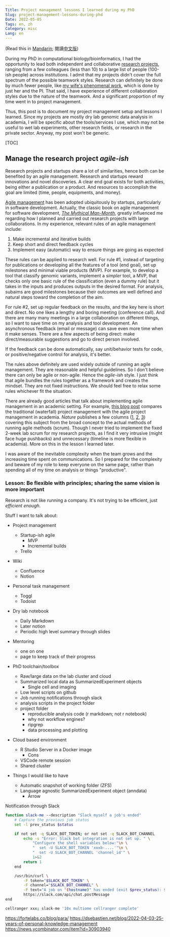 ```yaml
---
Title: Project management lessons I learned during my PhD
Slug: project-management-lessons-during-phd
Date: 2022-05-05
Tags: en, zh
Category: misc
Lang: en
---
```


(Read this in [Mandarin][zh-post]; 閱讀[中文版][zh-post])

[en-post]: {filename}./things_phd.md
[zh-post]: {filename}./things_phd.zh.md

During my PhD in computational biology/bioinformatics, I had the opportunity to lead both independent and collaborative [research projects][google scholar], ranging from a few colleagues (less than 10) to a large list of people (100-ish people) across institutions.
I admit that my projects didn't cover the full spectrum of the possible teamwork styles.
Research can definitely be done by much fewer people, like [my wife's phenomenal work][clarice's paper], which is done by just her and the PI.
That said, I have experience of different collaboration styles due to the nature of the teamwork.
And a significant proportion of my time went in to project management.

[google scholar]: https://scholar.google.com/citations?user=-tdb3hcAAAAJ
[clarice's paper]: https://doi.org/10.1101/gr.276025.121

Thus, this post is to document my project management setup and lessons I learned.
Since my projects are mostly dry lab genomic data analysis in academia, I will be specific about the tools/services I use, which may not be useful to wet lab experiments, other research fields, or research in the private sector.
Anyway, my post won't be generic.

[TOC]

<!-- cSpell:words Toggl Todoist -->


## Manage the research project *agile-ish*
Research projects and startups share a lot of similarities, hence both can be benefited by an agile management.
Research and startups reward innovations and novel discoveries.
A clear end goal exists for both activities, being either a publication or a product.
And resources to accomplish the goal are limited (time, people, equipments, and money).

[Agile management][agile-software-dev] has been adopted ubiquitously by startups, particularly in software development.
Actually, the classic book on agile management for software development, [*The Mythical Man-Month*][man-month-book], greatly influenced me regarding how I planned and carried out research projects with large collaborations.
In my experience, relevant rules of an agile management include:

1. Make incremental and iterative builds
2. Keep short and direct feedback cycles
3. Implement easy (automatic) way to ensure things are going as expected

These rules can be applied to research well.
For rule #1, instead of targeting for publications or developing all the features of a tool (end goal), set up milestones and minimal viable products (MVP).
For example, to develop a tool that classify genomic variants, implement a *simpler* tool, a MVP, that checks only one basic rule of the classification (even a dummy rule) but it takes in the inputs and produces outputs in the desired format.
For analysis, subaims are good milestones because their outcomes are well defined and natural steps toward the completion of the aim.

For rule #2, set up regular feedback on the results, and the key here is short and direct.
No one likes a lengthy and boring meeting (conference call).
And there are many many meetings in a large collaboration on different things, so I want to save time on my analysis and tool development.
An asynchronous feedback (email or message) can save even more time when it make senses.
There are a few aspects of being direct: make direct/measurable suggestions and go to direct person involved.


If the feedback can be done automatically, say unit/behavior tests for code, or positive/negative control for analysis, it's better.



The rules above definitely are used widely outside of running an agile management.
They are reasonable and helpful guidelines.
So I don't believe there can only be agile or non-agile.
Hence the *agile-ish* style.
I just think that agile bundles the rules together as a framework and creates the mindset.
They are not fixed instructions.
We should feel free to relax some rules whichever fit the situation.

There are already good articles that talk about implementing agile management in an academic setting.
For example, [this blog post][pm-academia-101] compares the traditional (waterfall) project management with the agile project management in academia.
*Nature* publishes a few columns ([1][nature-six-tip], [2][nature-agile], [3][nature-scrum]) covering this subject from the broad concept to the actual methods of running agile methods (scrum).
Though I never tried to implement the fixed 2-week lab scrum for my research projects, as I find it very intrusive (might face huge pushbacks) and unnecessary (timeline is more flexible in academia).
More on this in the lesson I learned later.

I was aware of the inevitable complexity when the team grows and the increasing time spent on communications.
So I prepared for the complexity and beware of my role to keep everyone on the same page, rather than spending all of my time on analysis or things "productive".


[agile-software-dev]: https://en.wikipedia.org/wiki/Agile_software_development
[man-month-book]: https://en.wikipedia.org/wiki/The_Mythical_Man-Month
[pm-academia-101]: https://thenewpi.blogspot.com/2018/04/project-management-for-academia-101.html
[nature-six-tip]: https://www.nature.com/articles/d41586-018-07860-6
[nature-agile]: https://www.nature.com/articles/d41586-019-01184-9
[nature-scrum]: https://www.nature.com/articles/d41586-019-02620-6


### Lesson: Be flexible with principles; sharing the same vision is more important

Research is not like running a company.
It's not trying to be efficient, just *efficient enough*.



Stuff I want to talk about:

- Project management
    - Startup-ish agile
        - MVP
        - Incremental builds
    - Trello
- Wiki
    - Confluence
    - Notion
- Personal task management
    - Toggl
    - Todoist
- Dry lab notebook
    - Daily Markdown
    - Later notion
    - Periodic high level summary through slides
- Mentoring
    - one on one
    - page to keep track of their progress
- PhD toolchain/toolbox
    - Raw/large data on the lab cluster and cloud
    - Summarized local data as SummarizedExperiment objects
        - Single cell and imaging
    - Low level scripts on github
    - Job running notifications through slack
    - analysis scripts in the project folder
    - project folder
        - reproducible analysis code (r markdown; not r notebook)
        - why not workflow engines?
        - ripgrep
        - data processing and plotting

- Cloud based environment
    - R Studio Server in a Docker image
        - Cons
    - VSCode remote session
    - Shared cluster

- Things I would like to have
    - Automatic snapshot of working folder (ZFS)
    - Language agnostic SummarizedExperiment object (anndata)
        - Arrow



Notification through Slack

```bash
function slack-me --description "Slack myself a job's ended"
    # Capture the previous job status
    set -l prev_status $status

    if not set -q SLACK_BOT_TOKEN; or not set -q SLACK_BOT_CHANNEL
        echo -s "Error: Slack bot integration is not set up. " \
            "Configure the shell variables below:"\n \
            "  set -U SLACK_BOT_TOKEN 'xoxb-....'"\n \
            "  set -U SLACK_BOT_CHANNEL 'channel_id'" \
            1>&2
        return 1
    end

    /usr/bin/curl \
        -F token="$SLACK_BOT_TOKEN" \
        -F channel="$SLACK_BOT_CHANNEL" \
        -F text="A job on "(hostname)" has ended (exit $prev_status): $argv" \
        https://slack.com/api/chat.postMessage
end
```

```bash
cellranger xxx; slack-me '10x multiome cellranger complete'
```

https://fortelabs.co/blog/para/
https://dsebastien.net/blog/2022-04-03-25-years-of-personal-knowledge-management
https://news.ycombinator.com/item?id=30903940
